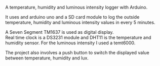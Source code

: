 A temperature, humidity and luminous intensity logger with Arduino.  

It uses and arduino uno and a SD card module to log the outside temperature, humidity and luminous intensity values in every 5 minutes.  

A Seven Segment TM1637 is used as digital display.  
Real time clock is a DS3231 module and DHT11 is the temperature and humidity sensor. For the luminous intensity I used a temt6000.  

The project also involves a push button to switch the displayed value between temperature, humidity and lux.

